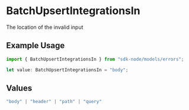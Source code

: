 # BatchUpsertIntegrationsIn

The location of the invalid input

## Example Usage

```typescript
import { BatchUpsertIntegrationsIn } from "sdk-node/models/errors";

let value: BatchUpsertIntegrationsIn = "body";
```

## Values

```typescript
"body" | "header" | "path" | "query"
```